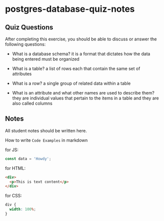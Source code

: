 # postgres-database-quiz-notes

## Quiz Questions

After completing this exercise, you should be able to discuss or answer the following questions:

- What is a database schema?
  it is a format that dictates how the data being entered must be organized

- What is a table?
  a list of rows each that contain the same set of attributes

- What is a row?
  a single group of related data within a table

- What is an attribute and what other names are used to describe them?
  they are individual values that pertain to the items in a table and they are also called columns

## Notes

All student notes should be written here.

How to write `Code Examples` in markdown

for JS:

```javascript
const data = 'Howdy';
```

for HTML:

```html
<div>
  <p>This is text content</p>
</div>
```

for CSS:

```css
div {
  width: 100%;
}
```
